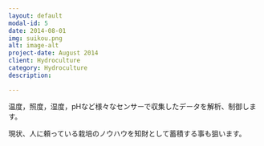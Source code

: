 ```yaml
---
layout: default
modal-id: 5
date: 2014-08-01
img: suikou.png
alt: image-alt
project-date: August 2014
client: Hydroculture 
category: Hydroculture
description:

---
```

温度，照度，湿度，pHなど様々なセンサーで収集したデータを解析、制御します。

現状、人に頼っている栽培のノウハウを知財として蓄積する事も狙います。
